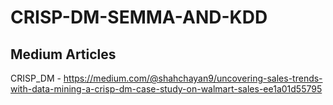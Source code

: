 # CRISP-DM-SEMMA-AND-KDD

## Medium Articles

CRISP_DM - https://medium.com/@shahchayan9/uncovering-sales-trends-with-data-mining-a-crisp-dm-case-study-on-walmart-sales-ee1a01d55795

